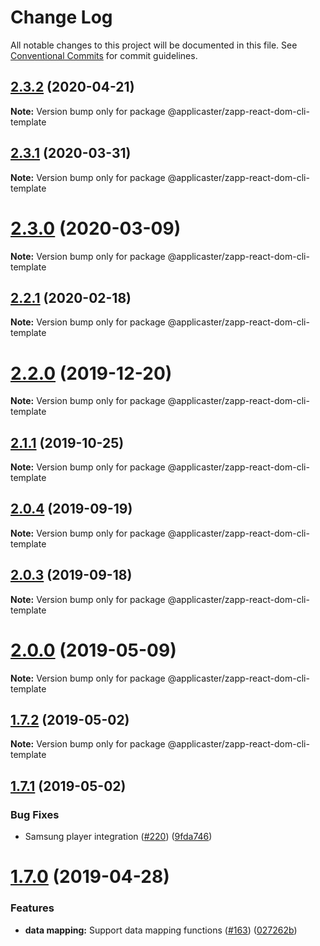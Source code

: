 # Change Log

All notable changes to this project will be documented in this file.
See [Conventional Commits](https://conventionalcommits.org) for commit guidelines.

<a name="2.3.2"></a>
## [2.3.2](https://github.com/applicaster/QuickBrick/compare/v2.3.2-rc.11...v2.3.2) (2020-04-21)




**Note:** Version bump only for package @applicaster/zapp-react-dom-cli-template

<a name="2.3.1"></a>
## [2.3.1](https://github.com/applicaster/QuickBrick/compare/v2.3.1-rc.11...v2.3.1) (2020-03-31)




**Note:** Version bump only for package @applicaster/zapp-react-dom-cli-template

<a name="2.3.0"></a>
# [2.3.0](https://github.com/applicaster/QuickBrick/compare/v2.2.2-rc.14...v2.3.0) (2020-03-09)




**Note:** Version bump only for package @applicaster/zapp-react-dom-cli-template

<a name="2.2.1"></a>
## [2.2.1](https://github.com/applicaster/QuickBrick/compare/v2.2.1-rc.25...v2.2.1) (2020-02-18)




**Note:** Version bump only for package @applicaster/zapp-react-dom-cli-template

<a name="2.2.0"></a>
# [2.2.0](https://github.com/applicaster/QuickBrick/compare/v2.1.2-rc.7...v2.2.0) (2019-12-20)




**Note:** Version bump only for package @applicaster/zapp-react-dom-cli-template

<a name="2.1.1"></a>
## [2.1.1](https://github.com/applicaster/QuickBrick/compare/v2.0.5-rc.2...v2.1.1) (2019-10-25)




**Note:** Version bump only for package @applicaster/zapp-react-dom-cli-template

<a name="2.0.4"></a>
## [2.0.4](https://github.com/applicaster/QuickBrick/compare/v2.0.4-rc.1...v2.0.4) (2019-09-19)




**Note:** Version bump only for package @applicaster/zapp-react-dom-cli-template

<a name="2.0.3"></a>
## [2.0.3](https://github.com/applicaster/QuickBrick/compare/v2.0.3-rc.74...v2.0.3) (2019-09-18)




**Note:** Version bump only for package @applicaster/zapp-react-dom-cli-template

<a name="2.0.0"></a>
# [2.0.0](https://github.com/applicaster/QuickBrick/compare/v1.7.4...v2.0.0) (2019-05-09)




**Note:** Version bump only for package @applicaster/zapp-react-dom-cli-template

<a name="1.7.2"></a>

## [1.7.2](https://github.com/applicaster/quickbrick/compare/v1.7.1...v1.7.2) (2019-05-02)

**Note:** Version bump only for package @applicaster/zapp-react-dom-cli-template

<a name="1.7.1"></a>

## [1.7.1](https://github.com/applicaster/quickbrick/compare/v1.7.0...v1.7.1) (2019-05-02)

### Bug Fixes

- Samsung player integration ([#220](https://github.com/applicaster/quickbrick/issues/220)) ([9fda746](https://github.com/applicaster/quickbrick/commit/9fda746))

<a name="1.7.0"></a>

# [1.7.0](https://github.com/applicaster/quickbrick/compare/v1.5.0...v1.7.0) (2019-04-28)

### Features

- **data mapping:** Support data mapping functions ([#163](https://github.com/applicaster/quickbrick/issues/163)) ([027262b](https://github.com/applicaster/quickbrick/commit/027262b))
